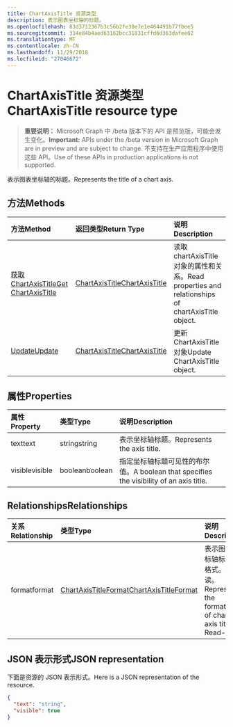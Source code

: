 ```yaml
---
title: ChartAxisTitle 资源类型
description: 表示图表坐标轴的标题。
ms.openlocfilehash: 83d3712367b3c56b2fe30e7e1e464491b77fbee5
ms.sourcegitcommit: 334e84b4aed63162bcc31831cffd6d363dafee02
ms.translationtype: MT
ms.contentlocale: zh-CN
ms.lasthandoff: 11/29/2018
ms.locfileid: "27046672"
---
```

# <a name="chartaxistitle-resource-type"></a><span data-ttu-id="bd1ab-103">ChartAxisTitle 资源类型</span><span class="sxs-lookup"><span data-stu-id="bd1ab-103">ChartAxisTitle resource type</span></span>

> <span data-ttu-id="bd1ab-104">**重要说明：** Microsoft Graph 中 /beta 版本下的 API 是预览版，可能会发生变化。</span><span class="sxs-lookup"><span data-stu-id="bd1ab-104">**Important:** APIs under the /beta version in Microsoft Graph are in preview and are subject to change.</span></span> <span data-ttu-id="bd1ab-105">不支持在生产应用程序中使用这些 API。</span><span class="sxs-lookup"><span data-stu-id="bd1ab-105">Use of these APIs in production applications is not supported.</span></span>

<span data-ttu-id="bd1ab-106">表示图表坐标轴的标题。</span><span class="sxs-lookup"><span data-stu-id="bd1ab-106">Represents the title of a chart axis.</span></span>


## <a name="methods"></a><span data-ttu-id="bd1ab-107">方法</span><span class="sxs-lookup"><span data-stu-id="bd1ab-107">Methods</span></span>

| <span data-ttu-id="bd1ab-108">方法</span><span class="sxs-lookup"><span data-stu-id="bd1ab-108">Method</span></span>           | <span data-ttu-id="bd1ab-109">返回类型</span><span class="sxs-lookup"><span data-stu-id="bd1ab-109">Return Type</span></span>    |<span data-ttu-id="bd1ab-110">说明</span><span class="sxs-lookup"><span data-stu-id="bd1ab-110">Description</span></span>|
|:---------------|:--------|:----------|
|[<span data-ttu-id="bd1ab-111">获取 ChartAxisTitle</span><span class="sxs-lookup"><span data-stu-id="bd1ab-111">Get ChartAxisTitle</span></span>](../api/chartaxistitle-get.md) | [<span data-ttu-id="bd1ab-112">ChartAxisTitle</span><span class="sxs-lookup"><span data-stu-id="bd1ab-112">ChartAxisTitle</span></span>](chartaxistitle.md) |<span data-ttu-id="bd1ab-113">读取 chartAxisTitle 对象的属性和关系。</span><span class="sxs-lookup"><span data-stu-id="bd1ab-113">Read properties and relationships of chartAxisTitle object.</span></span>|
|[<span data-ttu-id="bd1ab-114">Update</span><span class="sxs-lookup"><span data-stu-id="bd1ab-114">Update</span></span>](../api/chartaxistitle-update.md) | [<span data-ttu-id="bd1ab-115">ChartAxisTitle</span><span class="sxs-lookup"><span data-stu-id="bd1ab-115">ChartAxisTitle</span></span>](chartaxistitle.md)    |<span data-ttu-id="bd1ab-116">更新 ChartAxisTitle 对象</span><span class="sxs-lookup"><span data-stu-id="bd1ab-116">Update ChartAxisTitle object.</span></span> |

## <a name="properties"></a><span data-ttu-id="bd1ab-117">属性</span><span class="sxs-lookup"><span data-stu-id="bd1ab-117">Properties</span></span>
| <span data-ttu-id="bd1ab-118">属性</span><span class="sxs-lookup"><span data-stu-id="bd1ab-118">Property</span></span>     | <span data-ttu-id="bd1ab-119">类型</span><span class="sxs-lookup"><span data-stu-id="bd1ab-119">Type</span></span>   |<span data-ttu-id="bd1ab-120">说明</span><span class="sxs-lookup"><span data-stu-id="bd1ab-120">Description</span></span>|
|:---------------|:--------|:----------|
|<span data-ttu-id="bd1ab-121">text</span><span class="sxs-lookup"><span data-stu-id="bd1ab-121">text</span></span>|<span data-ttu-id="bd1ab-122">string</span><span class="sxs-lookup"><span data-stu-id="bd1ab-122">string</span></span>|<span data-ttu-id="bd1ab-123">表示坐标轴标题。</span><span class="sxs-lookup"><span data-stu-id="bd1ab-123">Represents the axis title.</span></span>|
|<span data-ttu-id="bd1ab-124">visible</span><span class="sxs-lookup"><span data-stu-id="bd1ab-124">visible</span></span>|<span data-ttu-id="bd1ab-125">boolean</span><span class="sxs-lookup"><span data-stu-id="bd1ab-125">boolean</span></span>|<span data-ttu-id="bd1ab-126">指定坐标轴标题可见性的布尔值。</span><span class="sxs-lookup"><span data-stu-id="bd1ab-126">A boolean that specifies the visibility of an axis title.</span></span>|

## <a name="relationships"></a><span data-ttu-id="bd1ab-127">Relationships</span><span class="sxs-lookup"><span data-stu-id="bd1ab-127">Relationships</span></span>
| <span data-ttu-id="bd1ab-128">关系</span><span class="sxs-lookup"><span data-stu-id="bd1ab-128">Relationship</span></span> | <span data-ttu-id="bd1ab-129">类型</span><span class="sxs-lookup"><span data-stu-id="bd1ab-129">Type</span></span>   |<span data-ttu-id="bd1ab-130">说明</span><span class="sxs-lookup"><span data-stu-id="bd1ab-130">Description</span></span>|
|:---------------|:--------|:----------|
|<span data-ttu-id="bd1ab-131">format</span><span class="sxs-lookup"><span data-stu-id="bd1ab-131">format</span></span>|[<span data-ttu-id="bd1ab-132">ChartAxisTitleFormat</span><span class="sxs-lookup"><span data-stu-id="bd1ab-132">ChartAxisTitleFormat</span></span>](chartaxistitleformat.md)|<span data-ttu-id="bd1ab-p102">表示图表坐标轴标题的格式。只读。</span><span class="sxs-lookup"><span data-stu-id="bd1ab-p102">Represents the formatting of chart axis title. Read-only.</span></span>|

## <a name="json-representation"></a><span data-ttu-id="bd1ab-135">JSON 表示形式</span><span class="sxs-lookup"><span data-stu-id="bd1ab-135">JSON representation</span></span>

<span data-ttu-id="bd1ab-136">下面是资源的 JSON 表示形式。</span><span class="sxs-lookup"><span data-stu-id="bd1ab-136">Here is a JSON representation of the resource.</span></span>

<!-- {
  "blockType": "resource",
  "optionalProperties": [

  ],
  "@odata.type": "microsoft.graph.chartAxisTitle"
}-->

```json
{
  "text": "string",
  "visible": true
}

```

<!-- uuid: 8fcb5dbc-d5aa-4681-8e31-b001d5168d79
2015-10-25 14:57:30 UTC -->
<!-- {
  "type": "#page.annotation",
  "description": "ChartAxisTitle resource",
  "keywords": "",
  "section": "documentation",
  "tocPath": ""
}-->